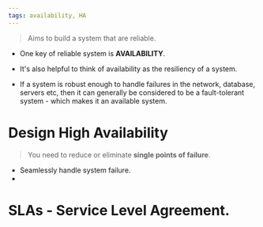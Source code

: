 ```yaml
---
tags: availability, HA
---
```


> Aims to build a system that are reliable.
- One key of reliable system is **AVAILABILITY**.

- It's also helpful to think of availability as the resiliency of a system.
- If a system is robust enough to handle failures in the network, database, servers etc, then it can generally be considered to be a fault-tolerant system - which makes it an available system.

# Design High Availability
> You need to reduce or eliminate **single points of failure**. 
- Seamlessly handle system failure.
- 
# SLAs - Service Level Agreement.